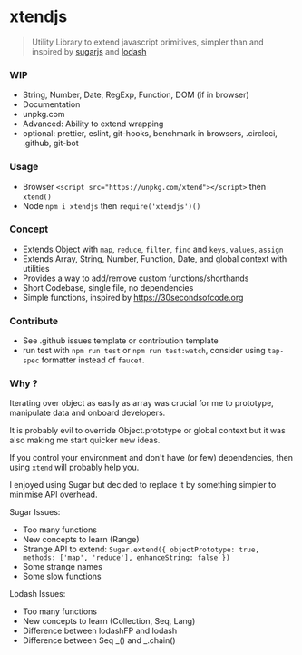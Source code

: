 # xtendjs
> Utility Library to extend javascript primitives, simpler than and inspired by [sugarjs](https://sugarjs.com/) and [lodash](https://lodash.com/)

### WIP

- String, Number, Date, RegExp, Function, DOM (if in browser)
- Documentation
- unpkg.com
- Advanced: Ability to extend wrapping
- optional: prettier, eslint, git-hooks, benchmark in browsers, .circleci, .github, git-bot

### Usage
- Browser `<script src="https://unpkg.com/xtend"></script>` then `xtend()`
- Node `npm i xtendjs` then `require('xtendjs')()`

### Concept
- Extends Object with `map`, `reduce`, `filter`, `find` and `keys`, `values`, `assign`
- Extends Array, String, Number, Function, Date, and global context with utilities
- Provides a way to add/remove custom functions/shorthands
- Short Codebase, single file, no dependencies
- Simple functions, inspired by https://30secondsofcode.org

### Contribute
- See .github issues template or contribution template
- run test with `npm run test` or `npm run test:watch`, consider using `tap-spec` formatter instead of `faucet`.

### Why ?
Iterating over object as easily as array was crucial for me to prototype, manipulate data and onboard developers.

It is probably evil to override Object.prototype or global context but it was also making me start quicker new ideas.

If you control your environment and don't have (or few) dependencies, then using `xtend` will probably help you.

I enjoyed using Sugar but decided to replace it by something simpler to minimise API overhead.

Sugar Issues:
- Too many functions
- New concepts to learn (Range)
- Strange API to extend: `Sugar.extend({ objectPrototype: true, methods: ['map', 'reduce'], enhanceString: false })`
- Some strange names
- Some slow functions

Lodash Issues:
- Too many functions
- New concepts to learn (Collection, Seq, Lang)
- Difference between lodashFP and lodash
- Difference between Seq \_() and \_.chain()

